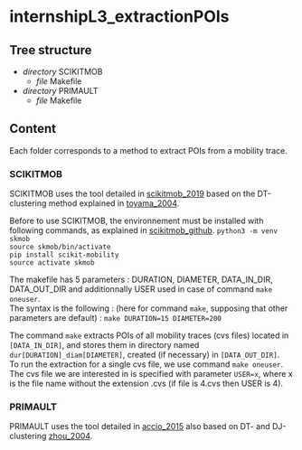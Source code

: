 # internshipL3_extractionPOIs

## Tree structure
* *directory* SCIKITMOB
  * *file* Makefile
* *directory* PRIMAULT
  * *file* Makefile

## Content
Each folder corresponds to a method to extract POIs from a mobility trace.  

### SCIKITMOB
SCIKITMOB uses the tool detailed in [scikitmob_2019](https://arxiv.org/pdf/1907.07062.pdf) based on the DT-clustering method explained in [toyama_2004](http://citeseerx.ist.psu.edu/viewdoc/download?doi=10.1.1.422.3690&rep=rep1&type=pdf).  

Before to use SCIKITMOB, the environnement must be installed with following commands, as explained in [scikitmob_github](https://github.com/scikit-mobility/scikit-mobility/blob/master/README.md#tutorials).
`python3 -m venv skmob`  
`source skmob/bin/activate`  
`pip install scikit-mobility`  
`source activate skmob`  

The makefile has 5 parameters : DURATION, DIAMETER, DATA_IN_DIR, DATA_OUT_DIR and additionnally USER used in case of command `make oneuser`.  
The syntax is the following : (here for command `make`, supposing that other parameters are default) :  `make DURATION=15 DIAMETER=200`  

The command `make` extracts POIs of all mobility traces (cvs files) located in `[DATA_IN_DIR]`, and stores them in directory named `dur[DURATION]_diam[DIAMETER]`, created (if necessary) in `[DATA_OUT_DIR]`.  
To run the extraction for a single cvs file, we use command `make oneuser`. The cvs file we are interested in is specified with parameter `USER=x`, where x is the file name without the extension .cvs (if file is 4.cvs then USER is 4).  

### PRIMAULT
PRIMAULT uses the tool detailed in [accio_2015](https://discovery.ucl.ac.uk/id/eprint/10047858/1/Primault_paper.pdf) also based on DT- and DJ-clustering [zhou_2004](https://www.researchgate.net/profile/Dan-Frankowski-2/publication/221589563_Discovering_personal_gazetteers_An_interactive_clustering_approach/links/562a314108ae518e347f1054/Discovering-personal-gazetteers-An-interactive-clustering-approach.pdf).  

